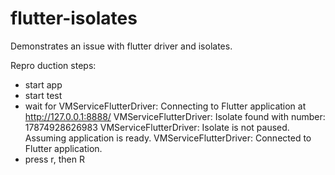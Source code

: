 # flutter-isolates
Demonstrates an issue with flutter driver and isolates.

Repro duction steps:

- start app
- start test
- wait for 
  VMServiceFlutterDriver: Connecting to Flutter application at http://127.0.0.1:8888/
  VMServiceFlutterDriver: Isolate found with number: 17874928626983
  VMServiceFlutterDriver: Isolate is not paused. Assuming application is ready.
  VMServiceFlutterDriver: Connected to Flutter application.
- press r, then R
